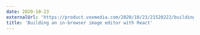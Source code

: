 ```yaml
---
date: 2020-10-23
externalUrl: 'https://product.voxmedia.com/2020/10/23/21520222/building-an-in-browser-image-editor-with-react'
title: 'Building an in-browser image editor with React'
---
```


